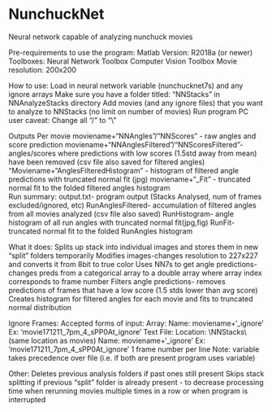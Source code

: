 # NunchuckNet
Neural network capable of analyzing nunchuck movies

Pre-requirements to use the program:
  Matlab Version: R2018a (or newer)
  Toolboxes:
    Neural Network Toolbox
    Computer Vision Toolbox
    Movie resolution: 200x200
    
How to use:
  Load in neural network variable (nunchucknet7s) and any ignore arrays
  Make sure you have a folder titled: “NNStacks” in NNAnalyzeStacks directory
  Add movies (and any ignore files) that you want to analyze to NNStacks (no limit on number of movies)
  Run program
  PC user caveat: Change all “/” to “\” 
  
Outputs
  Per movie
    moviename+“NNAngles”/“NNScores” - raw angles and score prediction 
    moviename+“NNAnglesFiltered”/“NNScoresFiltered”- angles/scores where predictions with low scores (1.5std away from mean)        have been removed (csv file also saved for filtered angles)
    “Moviename+“AnglesFilteredHistogram” - histogram of filtered angle predictions with truncated normal fit (jpg)
    moviename+“_Fit” - truncated normal fit to the folded filtered angles histogram  
  Run summary:
    output.txt- program output (Stacks Analysed, num of frames excluded/ignored, etc)
    RunAnglesFiltered- accumulation of filtered angles from all movies analyzed (csv file also saved)
    RunHistogram- angle histogram of all run angles with truncated normal fit(jpg,fig)
    RunFit-truncated normal fit to the folded RunAngles histogram
    
What it does:
  Splits up stack into individual images and stores them in new “split” folders temporarily
  Modifies images-changes resolution to 227x227 and converts it from 8bit to true color
  Uses NN7s to get angle predictions- changes preds from a categorical array to a double array where array index corresponds to frame number
  Filters angle predictions- removes predictions of frames that have a low score (1.5 stds lower than avg score)
  Creates histogram for filtered angles for each movie and fits to truncated normal distribution
  
Ignore Frames:
  Accepted forms of input:
    Array:
      Name: moviename+‘_ignore’
      Ex: ‘movie171211_7pm_4_sPP0At_ignore’
    Text File:
      Location: \NNStacks\ (same location as movies)
      Name: moviename+‘_ignore’
      Ex: ‘movie171211_7pm_4_sPP0At_ignore’
      1 frame number per line
  Note: variable takes precedence over file (i.e. if both are present program uses variable)

Other:
    Deletes previous analysis folders if past ones still present
    Skips stack splitting if previous “split” folder is already present - to decrease processing time when rerunning movies       multiple times in a row or when program is interrupted
